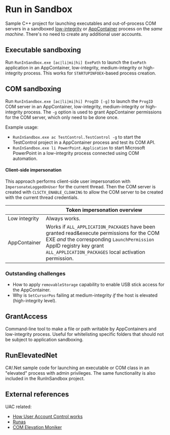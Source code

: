 # Run in Sandbox
Sample C++ project for launching executables and out-of-process COM servers in a sandboxed [low-integrity](https://docs.microsoft.com/en-us/previous-versions/dotnet/articles/bb625960(v%3dmsdn.10)) or [AppContainer](https://docs.microsoft.com/en-us/windows/desktop/secauthz/appcontainer-for-legacy-applications-) process on the *same machine*. There's no need to create any additional user accounts.

## Executable sandboxing
Run `RunInSandbox.exe [ac|li|mi|hi] ExePath` to launch the `ExePath` application in an AppContainer, low-integrity, medium-integrity or high-integrity process. This works for `STARTUPINFOEX`-based process creation.

## COM sandboxing
Run `RunInSandbox.exe [ac|li|mi|hi] ProgID [-g]` to launch the `ProgID` COM server in an AppContainer, low-integrity, medium-integrity or high-integrity process. The `-g` option is used to grant AppContainer permissions for the COM server, which only need to be done once.

Example usage:
* `RunInSandbox.exe ac TestControl.TestControl -g` to start the TestControl project in a AppContainer process and test its COM API.
* `RunInSandbox.exe li PowerPoint.Application` to start Microsoft PowerPoint in a low-integrity process connected using COM automation.

#### Client-side impersonation
This approach performs client-side user impersonation with `ImpersonateLoggedOnUser` for the current thread. Then the COM server is created with `CLSCTX_ENABLE_CLOAKING` to allow the COM server to be created with the current thread credentials.

| | Token impersonation overview |
|---------------------|-----------------------------------------------------------------------------|
|Low integrity        | Always works.                                            |
|AppContainer         | Works if `ALL_APPLICATION_PACKAGES` have been granted read&execute permissions for the COM EXE _and_ the corresponding `LaunchPermission` AppID registry key grant `ALL_APPLICATION_PACKAGES` local activation permission.  |

### Outstanding challenges
* How to apply `removableStorage` capability to enable USB stick access for the AppContainer.
* Why is `SetCursorPos` failing at medium-integrity _if_ the host is elevated (high-integrity level).


## GrantAccess
Command-line tool to make a file or path writable by AppContainers and low-integrity process. Useful for whitelisting specific folders that should not be subject to application sandboxing.


## RunElevatedNet
C#/.Net sample code for launching an executable or COM class in an "elevated" process with admin privileges. The same functionality is also included in the RunInSandbox project.

## External references
UAC related:
* [How User Account Control works](https://docs.microsoft.com/en-us/windows/security/identity-protection/user-account-control/how-user-account-control-works)
* [Runas](https://docs.microsoft.com/en-us/previous-versions/windows/it-pro/windows-server-2012-R2-and-2012/cc771525(v=ws.11))
* [COM Elevation Moniker](https://docs.microsoft.com/en-us/windows/win32/com/the-com-elevation-moniker)
